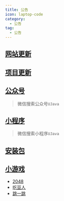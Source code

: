 ```yaml
---
title: 公告
icon: laptop-code
category:
  - 公告
tag:
  - 公告
---
```


## [网站更新](https://ujava.cn/timeline/)


## [项目更新](https://ujava.cn/project/changelog.html)


## [公众号](/app/wechat)

> 微信搜索公众号`UJava`

## [小程序](/app/applet)

> 微信搜索小程序`UJava`

## [安装包](/app/pack)

## [小游戏]()

* [2048](https://ujava.cn/2048/)
* [吃豆人](https://ujava.cn/pacman/)
* [跳一跳](https://ujava.cn/jump/)